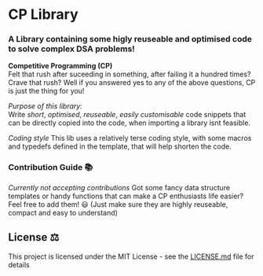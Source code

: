 # CP Library    

### A Library containing some higly reuseable and optimised code to solve complex DSA problems!  

<!-- 
![Issues](https://img.shields.io/github/issues/relaxxpls/CPLibrary?style=for-the-badge)
![Forks](https://img.shields.io/github/forks/relaxxpls/CPLibrary?style=for-the-badge)
![Stars](https://img.shields.io/github/stars/relaxxpls/CPLibrary?style=for-the-badge) -->
  
**Competitive Programming (CP)**   
Felt that rush after suceeding in something, after failing it a hundred times? Crave that rush? 
Well if you answered yes to any of the above questions, CP is just the thing for you!  

*Purpose of this library:*  
Write *short*, *optimised*, *reuseable*, *easily customisable* code snippets that can be directly copied into the code, when importing a library isnt feasible.

*Coding style*
This lib uses a relatively terse coding style, with some macros and typedefs defined in the template, that will help shorten the code.

### Contribution Guide 📚  

*Currently not accepting contributions*
Got some fancy data structure templates or handy functions that can make a CP enthusiasts life easier? Feel free to add them! 😃 (Just make sure they are highly reuseable, compact and easy to understand)


## License ⚖️

This project is licensed under the MIT License - see the [LICENSE.md](./LICENSE.md) file for details
